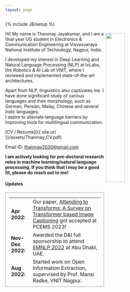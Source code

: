 ```yaml
---
layout: page
---
```

{% include JB/setup %}

<img style="float: right; width: 35%; padding: 6px;" src=" {{ site.url }}/assets/profile.png">

Hi! My name is Thanmay Jayakumar, and I am a final year UG student in Electronics & Communication Engineering at Visvesvaraya National Institute of Technology, Nagpur, India.

I developed my interest in Deep Learning and Natural Language Processing (NLP) at IvLabs, the Robotics & AI Lab of VNIT, where I reviewed and implemented state-of-the-art architectures.

Apart from NLP, linguistics also captivates me. I have done significant study of various languages and their morphology, such as German, Persian, Malay, Chinese and several Indic languages.<br />
I aspire to alleviate language barriers by improving tools for multilingual communication.

[CV / Resume]({{ site.url }}/assets/Thanmay_CV.pdf)

Email ID: [thanmay2030@gmail.com](mailto:thanmay2030@gmail.com)  

**I am actively looking for pre-doctoral research roles in machine learning/natural language processing. If you think that I may be a good fit, please do reach out to me!**

#### Updates

<div style="height:300px;overflow:auto; border:1px solid #999; padding-left: 0.7em; padding-right: 0.7em">
<table>
<col width="100px">
<col width="650px">
  <tr><td><b>Apr 2022:</b></td><td>Our paper, <a href="https://drive.google.com/file/d/1BFwqy4B7zvKwtVq90WW_7WS0YydumbTw/view?usp=share_link">Attending to Transforms: A Survey on Transformer based Image Captioning</a> got accepted at PCEMS 2023!</td></tr>
  <tr><td><b>Nov-Dec 2022:</b></td><td>Awarded the D&I full sponsorship to attend <a href="https://2022.emnlp.org/">EMNLP 2022</a> at Abu Dhabi, UAE.</td></tr>
  <tr><td><b>Aug 2022:</b></td><td>Started work on Open Information Extraction, supervised by Prof. Mansi Radke, VNIT Nagpur.</td></tr>
  <tr><td><b>Aug 2022:</b></td><td>Started work on Automatic Image Captioning, supervised by Prof. Anamika Singh, VNIT Nagpur.</td></tr>
  <tr><td><b>Jul 2022:</b></td><td>Accepted into the <a href="https://ltrc.iiit.ac.in/iasnlp2022">IIIT-H's Advanced Summer School on NLP</a> at Hyderabad, India. Project guided by Saumitra Yadav and Prof. Manish Shrivastava. Check out the <a href="https://drive.google.com/file/d/1ws3ViFsy404ads5mE8fe7KTQh-Peost-/view?usp=sharing">Project Presentation</a>.</td></tr>
  <tr><td><b>May-Aug 2022:</b></td><td>Accepted into the prestigious <a href="http://surge.iitk.ac.in/index.php">SURGE internship program</a> at Indian Institute of Technology, Kanpur, India. Project on Spoken Term Detection (Audio Retrieval), supervised by <a href="https://vipular.github.io/">Prof. Vipul Arora</a>. Check out my <a href="https://drive.google.com/file/d/1R1s4v7eVY_E23BnEazHlMeAqAmnNEr43/view">Project Report</a>.</td></tr>
  <tr><td><b>Jun 2021:</b></td><td>Started work on low-resource Neural Machine Translation at IvLabs, Visvesvaraya National Institute of Technology. Check out the <a href="https://docs.google.com/presentation/d/1oWpU-3UGvh6xf_P8z_LmJulEeX8B0UWYFoCn9NDeyyA/edit?usp=sharing">Presentation</a>.</td></tr>
  <tr><td><b>May-Jul 2020:</b></td><td>Started my Summer Internship at IvLabs, Visvesvaraya National Institute of Technology. Project on Automatic Speaker Recognition, supervised by <a href="https://scholar.google.co.in/citations?hl=en&user=B9InqKQAAAAJ&view_op=list_works&sortby=pubdate">Prof. Shital Chiddarwar</a>. </td></tr>
